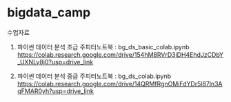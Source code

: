 # bigdata_camp

수업자료


1. 파이썬 데이터 분석 초급 주피터노트북 : bg_ds_basic_colab.ipynb
https://colab.research.google.com/drive/154hM8RVrD3jDH4EhdJzCDbY_UXNLy8j0?usp=drive_link


2. 파이썬 데이터 분석 중급 주피터노트북 : bg_ds_colab.ipynb
https://colab.research.google.com/drive/14QRMfRgnOMiFdYDr5l87ln3AqFMAR0yh?usp=drive_link

